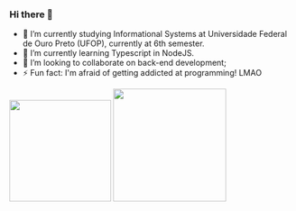 ### Hi there 👋
<!--
**gabriel-abn/gabriel-abn** is a ✨ _special_ ✨ repository because its `README.md` (this file) appears on your GitHub profile.

Here are some ideas to get you started:
-->

- 🔭 I’m currently studying Informational Systems at Universidade Federal de Ouro Preto (UFOP), currently at 6th semester.
- 🌱 I’m currently learning Typescript in NodeJS.
- 👯 I’m looking to collaborate on back-end development;
- ⚡ Fun fact: I'm afraid of getting addicted at programming! LMAO 


<div style="display:inline-block;flex-direction:row;justify-content:space-between;">
  <img height="180em" src="https://github-readme-stats.vercel.app/api?username=gabriel-abn&show_icons=true&theme=synthwave"/>
  <img height="200em" src="https://github-readme-stats.vercel.app/api/top-langs/?username=gabriel-abn&show_icons=true&theme=synthwave&layout=compact"/>
</div>


<!-- ![Anurag's GitHub stats](https://github-readme-stats.vercel.app/api?username=gabriel-abn&show_icons=true&theme=radical) -->

<!-- [![Top Langs](https://github-readme-stats.vercel.app/api/top-langs/?username=gabriel-abn&show_icons=true&theme=radical&layout=compact)](https://github.com/anuraghazra/github-readme-stats) -->
